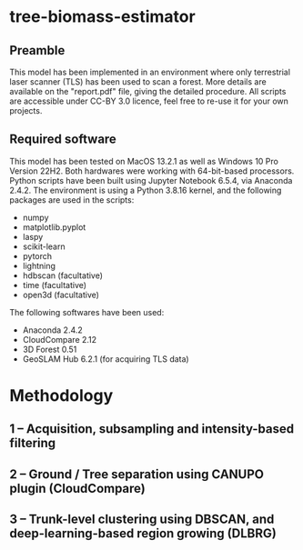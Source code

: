 # tree-biomass-estimator

## Preamble

This model has been implemented in an environment where only terrestrial laser scanner (TLS) has been used to scan a forest. More details are available on the "report.pdf" file, giving the detailed procedure. All scripts are accessible under CC-BY 3.0 licence, feel free to re-use it for your own projects.

## Required software

This model has been tested on MacOS 13.2.1 as well as Windows 10 Pro Version 22H2. Both hardwares were working with 64-bit-based processors. \
Python scripts have been built using Jupyter Notebook 6.5.4, via Anaconda 2.4.2. The environment is using a Python 3.8.16 kernel, and the following packages are used in the scripts:
- numpy
- matplotlib.pyplot 
- laspy
- scikit-learn
- pytorch
- lightning
- hdbscan (facultative)
- time (facultative)
- open3d (facultative)

The following softwares have been used:

- Anaconda 2.4.2
- CloudCompare 2.12
- 3D Forest 0.51
- GeoSLAM Hub 6.2.1 (for acquiring TLS data)


# Methodology

## 1 – Acquisition, subsampling and intensity-based filtering

## 2 – Ground / Tree separation using CANUPO plugin (CloudCompare)

## 3 – Trunk-level clustering using DBSCAN, and deep-learning-based region growing (DLBRG)
